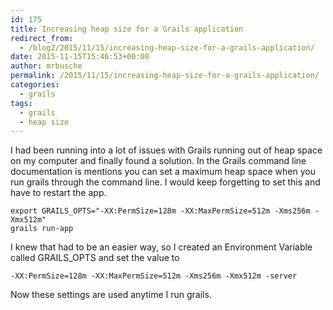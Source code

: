 ```yaml
---
id: 175
title: Increasing heap size for a Grails application
redirect_from:
  - /blog2/2015/11/15/increasing-heap-size-for-a-grails-application/
date: 2015-11-15T15:46:53+00:00
author: mrbusche
permalink: /2015/11/15/increasing-heap-size-for-a-grails-application/
categories:
  - grails
tags:
  - grails
  - heap size
---
```


I had been running into a lot of issues with Grails running out of heap space on my computer and finally found a solution. In the Grails command line documentation is mentions you can set a maximum heap space when you run grails through the command line. I would keep forgetting to set this and have to restart the app.

    export GRAILS_OPTS="-XX:PermSize=128m -XX:MaxPermSize=512m -Xms256m -Xmx512m"
    grails run-app

I knew that had to be an easier way, so I created an Environment Variable called GRAILS_OPTS and set the value to

    -XX:PermSize=128m -XX:MaxPermSize=512m -Xms256m -Xmx512m -server

Now these settings are used anytime I run grails.
